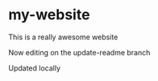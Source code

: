 # my-website

This is a really awesome website

Now editing on the update-readme branch

Updated locally